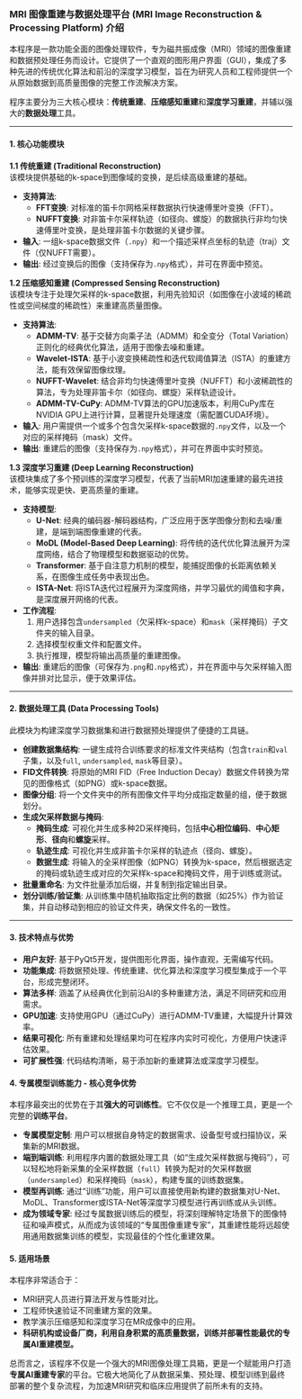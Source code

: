 ### **MRI 图像重建与数据处理平台 (MRI Image Reconstruction & Processing Platform) 介绍**  

本程序是一款功能全面的图像处理软件，专为磁共振成像（MRI）领域的图像重建和数据预处理任务而设计。它提供了一个直观的图形用户界面（GUI），集成了多种先进的传统优化算法和前沿的深度学习模型，旨在为研究人员和工程师提供一个从原始数据到高质量图像的完整工作流解决方案。  

程序主要分为三大核心模块：**传统重建**、**压缩感知重建**和**深度学习重建**，并辅以强大的**数据处理**工具。  

---  

#### **1. 核心功能模块**  

**1.1 传统重建 (Traditional Reconstruction)**  
该模块提供基础的k-space到图像域的变换，是后续高级重建的基础。  

* **支持算法**:  
  * **FFT变换**: 对标准的笛卡尔网格采样数据执行快速傅里叶变换（FFT）。  
  * **NUFFT变换**: 对非笛卡尔采样轨迹（如径向、螺旋）的数据执行非均匀快速傅里叶变换，是处理非笛卡尔数据的关键步骤。  
* **输入**: 一组k-space数据文件（`.npy`）和一个描述采样点坐标的轨迹（traj）文件（仅NUFFT需要）。  
* **输出**: 经过变换后的图像（支持保存为`.npy`格式），并可在界面中预览。  


**1.2 压缩感知重建 (Compressed Sensing Reconstruction)**  
该模块专注于处理欠采样的k-space数据，利用先验知识（如图像在小波域的稀疏性或空间梯度的稀疏性）来重建高质量图像。  

* **支持算法**:  
  * **ADMM-TV**: 基于交替方向乘子法（ADMM）和全变分（Total Variation）正则化的经典优化算法，适用于图像去噪和重建。  
  * **Wavelet-ISTA**: 基于小波变换稀疏性和迭代软阈值算法（ISTA）的重建方法，能有效保留图像纹理。  
  * **NUFFT-Wavelet**: 结合非均匀快速傅里叶变换（NUFFT）和小波稀疏性的算法，专为处理非笛卡尔（如径向、螺旋）采样轨迹设计。  
  * **ADMM-TV-CuPy**: ADMM-TV算法的GPU加速版本，利用CuPy库在NVIDIA GPU上进行计算，显著提升处理速度（需配置CUDA环境）。  
* **输入**: 用户需提供一个或多个包含欠采样k-space数据的`.npy`文件，以及一个对应的采样掩码（mask）文件。  
* **输出**: 重建后的图像（支持保存为`.npy`格式），并可在界面中实时预览。  


**1.3 深度学习重建 (Deep Learning Reconstruction)**  
该模块集成了多个预训练的深度学习模型，代表了当前MRI加速重建的最先进技术，能够实现更快、更高质量的重建。  

* **支持模型**:  
  * **U-Net**: 经典的编码器-解码器结构，广泛应用于医学图像分割和去噪/重建，是端到端图像重建的代表。  
  * **MoDL (Model-Based Deep Learning)**: 将传统的迭代优化算法展开为深度网络，结合了物理模型和数据驱动的优势。  
  * **Transformer**: 基于自注意力机制的模型，能捕捉图像的长距离依赖关系，在图像生成任务中表现出色。  
  * **ISTA-Net**: 将ISTA迭代过程展开为深度网络，并学习最优的阈值和字典，是深度展开网络的代表。  
* **工作流程**:  
  1. 用户选择包含`undersampled`（欠采样k-space）和`mask`（采样掩码）子文件夹的输入目录。  
  2. 选择模型权重文件和配置文件。  
  3. 执行推理，模型将输出高质量的重建图像。  
* **输出**: 重建后的图像（可保存为`.png`和`.npy`格式），并在界面中与欠采样输入图像并排对比显示，便于效果评估。  

---  

#### **2. 数据处理工具 (Data Processing Tools)**  
此模块为构建深度学习数据集和进行数据预处理提供了便捷的工具链。  

* **创建数据集结构**: 一键生成符合训练要求的标准文件夹结构（包含`train`和`val`子集，以及`full`, `undersampled`, `mask`等目录）。  
* **FID文件转换**: 将原始的MRI FID（Free Induction Decay）数据文件转换为常见的图像格式（如PNG）或k-space数据。  
* **图像分组**: 将一个文件夹中的所有图像文件平均分成指定数量的组，便于数据划分。  
* **生成欠采样数据与掩码**:  
  * **掩码生成**: 可视化并生成多种2D采样掩码，包括**中心相位编码**、**中心矩形**、**径向**和**螺旋**采样。  
  * **轨迹生成**: 可视化并生成非笛卡尔采样的轨迹点（径向、螺旋）。  
  * **数据生成**: 将输入的全采样图像（如PNG）转换为k-space，然后根据选定的掩码或轨迹生成对应的欠采样k-space和掩码文件，用于训练或测试。  
* **批量重命名**: 为文件批量添加后缀，并复制到指定输出目录。  
* **划分训练/验证集**: 从训练集中随机抽取指定比例的数据（如25%）作为验证集，并自动移动到相应的验证文件夹，确保文件名的一致性。  

---  

#### **3. 技术特点与优势**  
* **用户友好**: 基于PyQt5开发，提供图形化界面，操作直观，无需编写代码。  
* **功能集成**: 将数据预处理、传统重建、优化算法和深度学习模型集成于一个平台，形成完整闭环。  
* **算法多样**: 涵盖了从经典优化到前沿AI的多种重建方法，满足不同研究和应用需求。  
* **GPU加速**: 支持使用GPU（通过CuPy）进行ADMM-TV重建，大幅提升计算效率。  
* **结果可视化**: 所有重建和处理结果均可在程序内实时可视化，方便用户快速评估效果。  
* **可扩展性强**: 代码结构清晰，易于添加新的重建算法或深度学习模型。  

#### **4. 专属模型训练能力 - 核心竞争优势**  
本程序最突出的优势在于其**强大的可训练性**。它不仅仅是一个推理工具，更是一个完整的**训练平台**。  

* **专属模型定制**: 用户可以根据自身特定的数据需求、设备型号或扫描协议，采集新的MRI数据。  
* **端到端训练**: 利用程序内置的数据处理工具（如“生成欠采样数据与掩码”），可以轻松地将新采集的全采样数据（`full`）转换为配对的欠采样数据（`undersampled`）和采样掩码（`mask`），构建专属的训练数据集。  
* **模型再训练**: 通过“训练”功能，用户可以直接使用新构建的数据集对U-Net、MoDL、Transformer或ISTA-Net等深度学习模型进行再训练或从头训练。  
* **成为领域专家**: 经过专属数据训练后的模型，将深刻理解特定场景下的图像特征和噪声模式，从而成为该领域的“专属图像重建专家”，其重建性能将远超使用通用数据集训练的模型，实现最佳的个性化重建效果。  

#### **5. 适用场景**  
本程序非常适合于：  
* MRI研究人员进行算法开发与性能对比。  
* 工程师快速验证不同重建方案的效果。  
* 教学演示压缩感知和深度学习在MR成像中的应用。  
* **科研机构或设备厂商，利用自身积累的高质量数据，训练并部署性能最优的专属AI重建模型。**  

总而言之，该程序不仅是一个强大的MRI图像处理工具箱，更是一个赋能用户打造**专属AI重建专家**的平台。它极大地简化了从数据采集、预处理、模型训练到最终部署的整个复杂流程，为加速MRI研究和临床应用提供了前所未有的支持。
